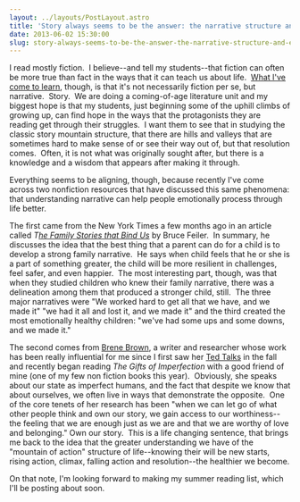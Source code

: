 ```yaml
---
layout: ../layouts/PostLayout.astro
title: 'Story always seems to be the answer: the narrative structure and emotional health'
date: 2013-06-02 15:30:00
slug: story-always-seems-to-be-the-answer-the-narrative-structure-and-emotional-health
---
```


I read mostly fiction.  I believe--and tell my students--that fiction can often be more true than fact in the ways that it can teach us about life.  [What I've come to learn](http://akindoflibrary.blogspot.com/search/label/story%20as%20metaphor), though, is that it's not necessarily fiction per se, but narrative.  Story.  We are doing a coming-of-age literature unit and my biggest hope is that my students, just beginning some of the uphill climbs of growing up, can find hope in the ways that the protagonists they are reading get through their struggles.  I want them to see that in studying the classic story mountain structure, that there are hills and valleys that are sometimes hard to make sense of or see their way out of, but that resolution comes.  Often, it is not what was originally sought after, but there is a knowledge and a wisdom that appears after making it through.

Everything seems to be aligning, though, because recently I've come across two nonfiction resources that have discussed this same phenomena: that understanding narrative can help people emotionally process through life better.

The first came from the New York Times a few months ago in an article called _T[he Family Stories that Bind Us](http://www.nytimes.com/2013/03/17/fashion/the-family-stories-that-bind-us-this-life.html?pagewanted=all&_r=4&)_ by Bruce Feiler.  In summary, he discusses the idea that the best thing that a parent can do for a child is to develop a strong family narrative.  He says when child feels that he or she is a part of something greater, the child will be more resilient in challenges, feel safer, and even happier.  The most interesting part, though, was that when they studied children who knew their family narrative, there was a delineation among them that produced a stronger child, still.  The three major narratives were "We worked hard to get all that we have, and we made it" "we had it all and lost it, and we made it" and the third created the most emotionally healthy children: "we've had some ups and some downs, and we made it."

The second comes from [Brene Brown](http://www.brenebrown.com/), a writer and researcher whose work has been really influential for me since I first saw her [Ted Talks](http://www.ted.com/speakers/brene_brown.html) in the fall and recently began reading _The Gifts of Imperfection_ with a good friend of mine (one of my few non fiction books this year).  Obviously, she speaks about our state as imperfect humans, and the fact that despite we know that about ourselves, we often live in ways that demonstrate the opposite.  One of the core tenets of her research has been "when we can let go of what other people think and own our story, we gain access to our worthiness--the feeling that we are enough just as we are and that we are worthy of love and belonging." Own our story.  This is a life changing sentence, that brings me back to the idea that the greater understanding we have of the "mountain of action" structure of life--knowing their will be new starts, rising action, climax, falling action and resolution--the healthier we become.

On that note, I'm looking forward to making my summer reading list, which I'll be posting about soon.
